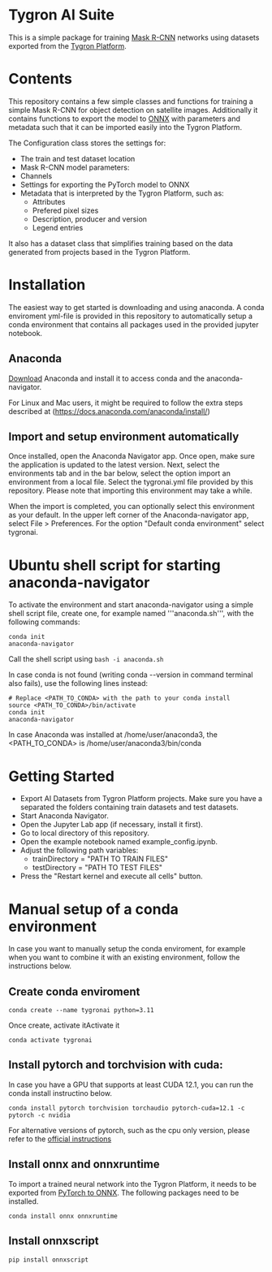 # Tygron AI Suite
This is a simple package for training [Mask R-CNN](https://pytorch.org/vision/main/models/mask_rcnn.html) networks using datasets exported from the [Tygron Platform](www.tygron.com).


# Contents
This repository contains a few simple classes and functions for training a simple Mask R-CNN for object detection on satellite images. Additionally it contains functions to export the model to [ONNX](https://onnx.ai/) with parameters and metadata such that it can be imported easily into the Tygron Platform.

The Configuration class stores the settings for:
* The train and test dataset location
* Mask R-CNN model parameters:
 * Channels
* Settings for exporting the PyTorch model to ONNX
* Metadata that is interpreted by the Tygron Platform, such as:
  * Attributes
  * Prefered pixel sizes
  * Description, producer and version
  * Legend entries

It also has a dataset class that simplifies training based on the data generated from projects based in the Tygron Platform.

# Installation
The easiest way to get started is downloading and using anaconda. A conda enviroment yml-file is provided in this repository to automatically setup a conda environment that contains all packages used in the provided jupyter notebook.

## Anaconda
[Download](https://www.anaconda.com/download/) Anaconda and install it to access conda and the anaconda-navigator.

For Linux and Mac users, it might be required to follow the extra steps described at (https://docs.anaconda.com/anaconda/install/)

## Import and setup environment automatically
Once installed, open the Anaconda Navigator app. Once open, make sure the application is updated to the latest version. 
Next, select the environments tab and in the bar below, select the option import an environment from a local file. Select the tygronai.yml file provided by this repository. Please note that importing this environment may take a while.

When the import is completed, you can optionally select this environment as your default. In the upper left corner of the Anaconda-navigator app, select File > Preferences. For the option "Default conda environment" select tygronai.

# Ubuntu shell script for starting anaconda-navigator
To activate the environment and start anaconda-navigator using a simple shell script file, create one, for example named '''anaconda.sh''', with the following commands:
```
conda init 
anaconda-navigator
```
Call the shell script using ```bash -i anaconda.sh```

In case conda is not found (writing conda --version in command terminal also fails), use the following lines instead:
```
# Replace <PATH_TO_CONDA> with the path to your conda install
source <PATH_TO_CONDA>/bin/activate
conda init 
anaconda-navigator
```
In case Anaconda was installed at /home/user/anaconda3, the <PATH_TO_CONDA> is /home/user/anaconda3/bin/conda

# Getting Started

* Export AI Datasets from Tygron Platform projects. Make sure you have a separated the folders containing train datasets and test datasets.
* Start Anaconda Navigator.
* Open the Jupyter Lab app (if necessary, install it first).
* Go to local directory of this repository.
* Open the example notebook named example_config.ipynb.
* Adjust the following path variables:
  * trainDirectory = "PATH TO TRAIN FILES"
  * testDirectory = "PATH TO TEST FILES"
* Press the "Restart kernel and execute all cells" button.

# Manual setup of a conda environment
In case you want to manually setup the conda enviroment, for example when you want to combine it with an existing environment, follow the instructions below.

## Create conda enviroment
```
conda create --name tygronai python=3.11
```
Once create, activate itActivate it
```
conda activate tygronai
````
## Install pytorch and torchvision with cuda:
In case you have a GPU that supports at least CUDA 12.1, you can run the conda install instructino below.
```
conda install pytorch torchvision torchaudio pytorch-cuda=12.1 -c pytorch -c nvidia
```
For alternative versions of pytorch, such as the cpu only version, please refer to the [official instructions](https://pytorch.org/get-started/locally/)

## Install onnx and onnxruntime
To import a trained neural network into the Tygron Platform, it needs to be exported from [PyTorch to ONNX](https://pytorch.org/docs/stable/onnx.html). The following packages need to be installed.
```
conda install onnx onnxruntime
```
## Install onnxscript
```
pip install onnxscript
```
